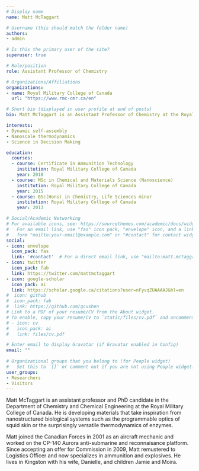 ```yaml
---
# Display name
name: Matt McTaggart

# Username (this should match the folder name)
authors:
- admin

# Is this the primary user of the site?
superuser: true

# Role/position
role: Assistant Professor of Chemistry

# Organizations/Affiliations
organizations:
- name: Royal Military College of Canada
  url: "https://www.rmc-cmr.ca/en"

# Short bio (displayed in user profile at end of posts)
bio: Matt McTaggart is an Assistant Professor of Chemistry at the Royal Military College of Canada

interests:
- Dynamic self-assembly
- Nanoscale thermodynamics
- Science in Decision Making

education:
  courses:
  - course: Certificate in Ammunition Technology
    institution: Royal Military College of Canada
    year: 2018
  - course: MSc in Chemical and Materials Science (Nanoscience)
    institution: Royal Military College of Canada
    year: 2015
  - course: BSc(Hons) in Chemistry, Life Sciences minor
    institution: Royal Military College of Canada
    year: 2013

# Social/Academic Networking
# For available icons, see: https://sourcethemes.com/academic/docs/widgets/#icons
#   For an email link, use "fas" icon pack, "envelope" icon, and a link in the
#   form "mailto:your-email@example.com" or "#contact" for contact widget.
social:
- icon: envelope
  icon_pack: fas
  link: '#contact'  # For a direct email link, use "mailto:matt.mctaggart@rmc.ca".
- icon: twitter
  icon_pack: fab
  link: https://twitter.com/mattmctaggart
- icon: google-scholar
  icon_pack: ai
  link: https://scholar.google.ca/citations?user=nFyvqZUAAAAJ&hl=en
#  icon: github
#  icon_pack: fab
#  link: https://github.com/gcushen
# Link to a PDF of your resume/CV from the About widget.
# To enable, copy your resume/CV to `static/files/cv.pdf` and uncomment the lines below.  
# - icon: cv
#   icon_pack: ai
#   link: files/cv.pdf

# Enter email to display Gravatar (if Gravatar enabled in Config)
email: ""
  
# Organizational groups that you belong to (for People widget)
#   Set this to `[]` or comment out if you are not using People widget.  
user_groups:
- Researchers
- Visitors
---
```


Matt McTaggart is an assistant professor and PhD candidate in the Department of Chemistry and Chemical Engineering at the Royal Military College of Canada. He is developing materials that take inspiration from nanostructured biological systems such as the programmable optics of squid skin or the surprisingly versatile thermodynamics of enzymes.

Matt joined the Canadian Forces in 2001 as an aircraft mechanic and worked on the CP-140 Aurora anti-submarine and reconnaisance platform. Since accepting an offer for Commission in 2009, Matt remustered to Logistics Officer and now specializes in ammunition and explosives. He lives in Kingston with his wife, Danielle, and children Jamie and Moira.
